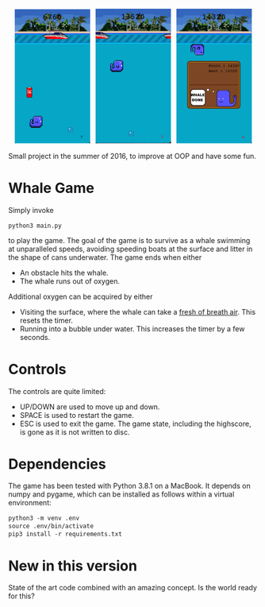 <p align="center">
  <img alt="Start" src="screenshots/1.png" width="30%">
&nbsp;
  <img alt="Middle" src="screenshots/2.png" width="30%">
&nbsp;
  <img alt="Game over" src="screenshots/3.png" width="30%">
</p>

Small project in the summer of 2016, to improve at OOP and have some fun.

# Whale Game
Simply invoke
```console
python3 main.py
```
to play the game. The goal of the game is to survive as a whale swimming at
unparalleled speeds, avoiding speeding boats at the surface and litter in the
shape of cans underwater. The game ends when either
- An obstacle hits the whale.
- The whale runs out of oxygen.

Additional oxygen can be acquired by either
- Visiting the surface, where the whale can take a [fresh of breath air](https://youtu.be/b6QQ2s-wtRA?t=58s). This resets the timer.
- Running into a bubble under water. This increases the timer by a few seconds.

# Controls
The controls are quite limited:
- UP/DOWN are used to move up and down.
- SPACE is used to restart the game.
- ESC is used to exit the game. The game state, including the highscore, is gone as it is not written to disc.

# Dependencies
The game has been tested with Python 3.8.1 on a MacBook. It depends on numpy and pygame, which can be installed as follows within a virtual environment:
```console
python3 -m venv .env
source .env/bin/activate
pip3 install -r requirements.txt
```

# New in this version
State of the art code combined with an amazing concept. Is the world ready for this?
